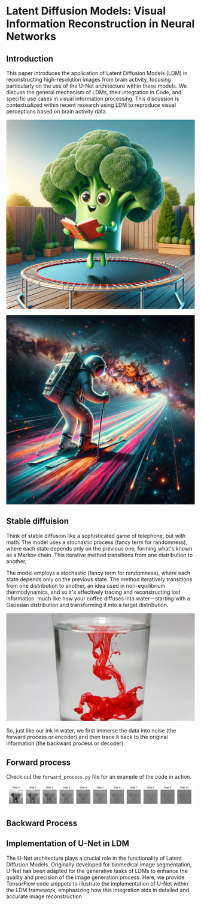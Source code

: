 # Latent Diffusion Models: Visual Information Reconstruction in Neural Networks

## Introduction

This paper introduces the application of Latent Diffusion Models (LDM) in reconstructing high-resolution images from brain activity, focusing particularly on the use of the U-Net architecture within these models. We discuss the general mechanism of LDMs, their integration in Code, and specific use cases in visual information processing. This discussion is contextualized within recent research using LDM to reproduce visual perceptions based on brain activity data.

![](img/dall-e1.png)

![](img/dall-e2.png)

## Stable diffuision
Think of stable diffusion like a sophisticated game of telephone, but with math. The model uses a stochastic process (fancy term for randomness), where each state depends only on the previous one, forming what's known as a Markov chain. This iterative method transitions from one distribution to another, 



The model employs a stochastic (fancy term for randomness), where each state depends only on the previous state. The method iteratively transitions from one distribution to another, an idea used in non-equilibrium thermodynamics, and so it's effectively tracing and reconstructing lost information.
much like how your coffee diffuses into water—starting with a Gaussian distribution and transforming it into a target distribution.

![alt text](410c9afff36949d7903e186d8cc46209.webp)

So, just like our ink in water, we first immerse the data into noise (the forward process or encoder) and then trace it back to the original information (the backward process or decoder).

## Forward process
Check out the `forward_process.py` file for an example of the code in action.


![alt text](image.png)

## Backward Process

## Implementation of U-Net in LDM

The U-Net architecture plays a crucial role in the functionality of Latent Diffusion Models. Originally developed for biomedical image segmentation, U-Net has been adapted for the generative tasks of LDMs to enhance the quality and precision of the image generation process. Here, we provide TensorFlow code snippets to illustrate the implementation of U-Net within the LDM framework, emphasizing how this integration aids in detailed and accurate image reconstruction

